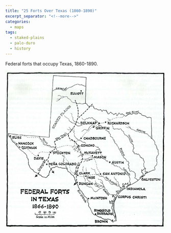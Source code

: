 ```yaml
---
title: "25 Forts Over Texas (1860-1890)"
excerpt_separator: "<!--more-->"
categories:
  - maps
tags:
  - staked-plains
  - palo-duro
  - history
---
```

Federal forts that occupy Texas, 1860-1890.

![Commancheria by Asa Nanica](/images/gallery/150.jpg)
